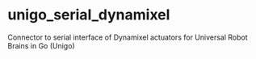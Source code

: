 # unigo_serial_dynamixel
Connector to serial interface of Dynamixel actuators for Universal Robot Brains in Go (Unigo)
